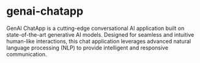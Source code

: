 # genai-chatapp
GenAI ChatApp is a cutting-edge conversational AI application built on state-of-the-art generative AI models. Designed for seamless and intuitive human-like interactions, this chat application leverages advanced natural language processing (NLP) to provide intelligent and responsive communication.
